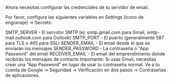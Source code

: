 Ahora necesitas configurar las credenciales de tu servidor de email.

Por favor, configura las siguientes variables en Settings (icono de engranaje) → Secrets:

SMTP_SERVER - El servidor SMTP (ej: smtp.gmail.com para Gmail, smtp-mail.outlook.com para Outlook)
SMTP_PORT - El puerto (generalmente 587 para TLS o 465 para SSL)
SENDER_EMAIL - El email desde el que se enviarán los mensajes
SENDER_PASSWORD - La contraseña o "App Password" del email
RECEIVER_EMAIL - El email del emprendimiento donde recibirás los mensajes de contacto
Importante: Si usas Gmail, necesitas crear una "App Password" en lugar de usar tu contraseña normal. Ve a tu cuenta de Google → Seguridad → Verificación en dos pasos → Contraseñas de aplicaciones.